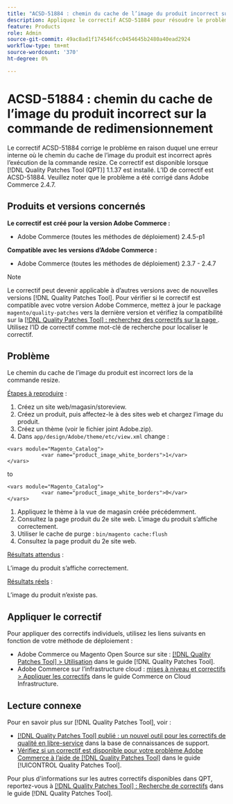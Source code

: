 ```yaml
---
title: "ACSD-51884 : chemin du cache de l’image du produit incorrect sur la commande de redimensionnement"
description: Appliquez le correctif ACSD-51884 pour résoudre le problème Adobe Commerce en raison duquel le chemin du cache de l’image du produit devient incorrect après l’exécution de la commande de redimensionnement.
feature: Products
role: Admin
source-git-commit: 49ac8ad1f174546fcc0454645b2480a40ead2924
workflow-type: tm+mt
source-wordcount: '370'
ht-degree: 0%

---
```


# ACSD-51884 : chemin du cache de l’image du produit incorrect sur la commande de redimensionnement

Le correctif ACSD-51884 corrige le problème en raison duquel une erreur interne où le chemin du cache de l’image du produit est incorrect après l’exécution de la commande resize. Ce correctif est disponible lorsque [!DNL Quality Patches Tool (QPT)] 1.1.37 est installé. L’ID de correctif est ACSD-51884. Veuillez noter que le problème a été corrigé dans Adobe Commerce 2.4.7.

## Produits et versions concernés

**Le correctif est créé pour la version Adobe Commerce :**

* Adobe Commerce (toutes les méthodes de déploiement) 2.4.5-p1

**Compatible avec les versions d’Adobe Commerce :**

* Adobe Commerce (toutes les méthodes de déploiement) 2.3.7 - 2.4.7

>[!NOTE]
>
>Le correctif peut devenir applicable à d’autres versions avec de nouvelles versions [!DNL Quality Patches Tool]. Pour vérifier si le correctif est compatible avec votre version Adobe Commerce, mettez à jour le package `magento/quality-patches` vers la dernière version et vérifiez la compatibilité sur la [[!DNL Quality Patches Tool] : recherchez des correctifs sur la page ](https://experienceleague.adobe.com/tools/commerce-quality-patches/index.html). Utilisez l’ID de correctif comme mot-clé de recherche pour localiser le correctif.

## Problème

Le chemin du cache de l’image du produit est incorrect lors de la commande resize.

<u>Étapes à reproduire</u> :

1. Créez un site web/magasin/storeview.
1. Créez un produit, puis affectez-le à des sites web et chargez l’image du produit.
1. Créez un thème (voir le fichier joint Adobe.zip).
1. Dans `app/design/Adobe/theme/etc/view.xml` change :

```
<vars module="Magento_Catalog">
           <var name="product_image_white_borders">1</var>
</vars>
```

to

```
<vars module="Magento_Catalog">
           <var name="product_image_white_borders">0</var>
</vars>
```

1. Appliquez le thème à la vue de magasin créée précédemment.
1. Consultez la page produit du 2e site web. L’image du produit s’affiche correctement.
1. Utiliser le cache de purge :
   `bin/magento cache:flush`
1. Consultez la page produit du 2e site web.

<u>Résultats attendus</u> :

L’image du produit s’affiche correctement.

<u>Résultats réels</u> :

L’image du produit n’existe pas.

## Appliquer le correctif

Pour appliquer des correctifs individuels, utilisez les liens suivants en fonction de votre méthode de déploiement :

* Adobe Commerce ou Magento Open Source sur site : [[!DNL Quality Patches Tool] > Utilisation](https://experienceleague.adobe.com/docs/commerce-operations/tools/quality-patches-tool/usage.html) dans le guide [!DNL Quality Patches Tool].
* Adobe Commerce sur l’infrastructure cloud : [mises à niveau et correctifs > Appliquer les correctifs](https://experienceleague.adobe.com/docs/commerce-cloud-service/user-guide/develop/upgrade/apply-patches.html) dans le guide Commerce on Cloud Infrastructure.

## Lecture connexe

Pour en savoir plus sur [!DNL Quality Patches Tool], voir :

* [[!DNL Quality Patches Tool] publié : un nouvel outil pour les correctifs de qualité en libre-service](https://experienceleague.adobe.com/en/docs/commerce-knowledge-base/kb/announcements/commerce-announcements/magento-quality-patches-released-new-tool-to-self-serve-quality-patches) dans la base de connaissances de support.
* [Vérifiez si un correctif est disponible pour votre problème Adobe Commerce à l’aide de  [!DNL Quality Patches Tool]](/help/tools/quality-patches-tool/patches-available-in-qpt/check-patch-for-magento-issue-with-magento-quality-patches.md) dans le guide [!UICONTROL Quality Patches Tool].


Pour plus d&#39;informations sur les autres correctifs disponibles dans QPT, reportez-vous à [[!DNL Quality Patches Tool] : Recherche de correctifs](https://experienceleague.adobe.com/tools/commerce-quality-patches/index.html) dans le guide [!DNL Quality Patches Tool].
